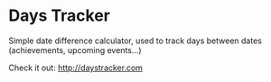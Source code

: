 # Days Tracker

Simple date difference calculator, used to track days between dates (achievements, upcoming events...)

Check it out: http://daystracker.com

